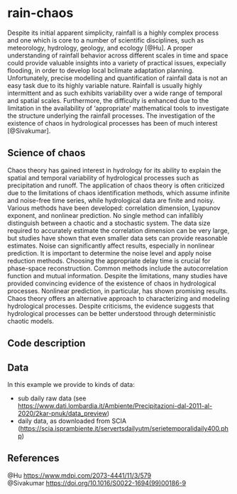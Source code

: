 # rain-chaos
Despite its initial apparent simplicity, rainfall is a highly complex process and one which is core to a number of scientific disciplines, such as meteorology, hydrology, geology, and ecology [@Hu]. A proper understanding of rainfall behavior across different scales in time and space could provide valuable insights into a variety of practical issues, expecially flooding, in order to develop local bclimate adaptation planning.
Unfortunately, precise modelling and quantification of rainfall data is not an easy task due to its highly variable nature. Rainfall is usually highly intermittent and as such exhibits variability over a wide range of temporal and spatial scales. Furthermore, the difficulty
is enhanced due to the limitation in the availability of ‘appropriate’ mathematical tools to investigate the structure underlying the
rainfall processes. The investigation of the existence of chaos in hydrological processes has been of much interest [@Sivakumar]. 
## Science of chaos
Chaos theory has gained interest in hydrology for its ability to explain the spatial and temporal variability of hydrological processes such as precipitation and runoff. The application of chaos theory is often criticized due to the limitations of chaos identification methods, which assume infinite and noise-free time series, while hydrological data are finite and noisy.
Various methods have been developed: correlation dimension, Lyapunov exponent, and nonlinear prediction. No single method can infallibly distinguish between a chaotic and a stochastic system. The data size required to accurately estimate the correlation dimension can be very large, but studies have shown that even smaller data sets can provide reasonable estimates. Noise can significantly affect results, especially in nonlinear prediction. It is important to determine the noise level and apply noise reduction methods.
Choosing the appropriate delay time is crucial for phase-space reconstruction. Common methods include the autocorrelation function and mutual information.
Despite the limitations, many studies have provided convincing evidence of the existence of chaos in hydrological processes. Nonlinear prediction, in particular, has shown promising results.
Chaos theory offers an alternative approach to characterizing and modeling hydrological processes. Despite criticisms, the evidence suggests that hydrological processes can be better understood through deterministic chaotic models.
## Code description

## Data
In this example we provide to kinds of data: 
- sub daily raw data (see https://www.dati.lombardia.it/Ambiente/Precipitazioni-dal-2011-al-2020/2kar-pnuk/data_preview) 
- daily data, as downloaded from SCIA (https://scia.isprambiente.it/servertsdailyutm/serietemporalidaily400.php)
## References
@Hu https://www.mdpi.com/2073-4441/11/3/579  
@Sivakumar https://doi.org/10.1016/S0022-1694(99)00186-9
